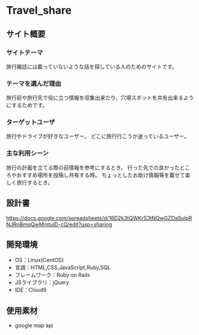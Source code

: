 # Travel_share

## サイト概要
### サイトテーマ
旅行雑誌には載っていないような話を探している人のためのサイトです。

### テーマを選んだ理由
旅行前や旅行先で役に立つ情報を収集出来たり、穴場スポットを共有出来るようにするためです。

### ターゲットユーザ
旅行やドライブが好きなユーザー。
どこに旅行行こうか迷っているユーザー。

### 主な利用シーン
旅行の計画を立てる際の前情報を参考にするとき。
行った先での良かったところやおすすめ場所を投稿し共有する時。
ちょっとしたお助け情報等を載せて楽しく旅行するとき。

## 設計書
https://docs.google.com/spreadsheets/d/16D2k3tQWKrS3tNQwGZDaSulpRNJRnBmqQwMmtuID-cQ/edit?usp=sharing

## 開発環境
- OS：Linux(CentOS)
- 言語：HTML,CSS,JavaScript,Ruby,SQL
- フレームワーク：Ruby on Rails
- JSライブラリ：jQuery
- IDE：Cloud9

## 使用素材
- google map api